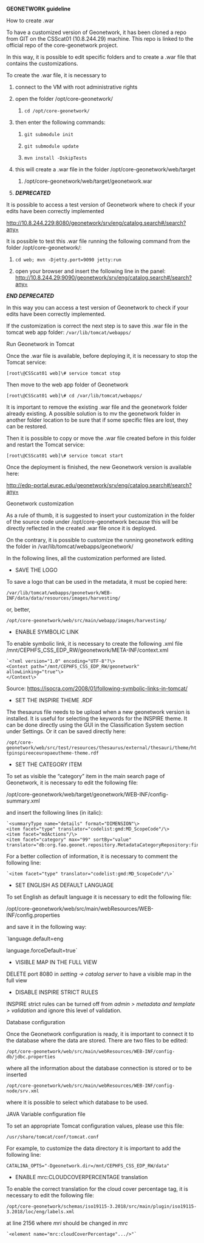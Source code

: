 **GEONETWORK guideline**

How to create .war

To have a customized version of Geonetwork, it has been cloned a repo from GIT
on the CSScat01 (10.8.244.29) machine. This repo is linked to the official repo
of the core-geonetwork project.

In this way, it is possible to edit specific folders and to create a .war file
that contains the customizations.

To create the .war file, it is necessary to

1.  connect to the VM with root administrative rights

2.  open the folder /opt/core-geonetwork/

    1.  `cd /opt/core-geonetwork/`

3.  then enter the following commands:

    1.  `git submodule init`

    2.  `git submodule update`

    3.  `mvn install -DskipTests`

4.  this will create a .war file in the folder /opt/core-geonetwork/web/target

    1.  /opt/core-geonetwork/web/target/geonetwork.war

5. ***DEPRECATED***

It is possible to access a test version of Geonetwork  where to check if your edits have been correctly implemented

<http://10.8.244.229:8080/geonetwork/srv/eng/catalog.search#/search?any=>


It is possible to test this .war file running the following command from the
    folder /opt/core-geonetwork/:

   1. `cd web; mvn -Djetty.port=9090 jetty:run`

   2. open your browser and insert the following line in the panel:  
        <http://10.8.244.29:9090/geonetwork/srv/eng/catalog.search#/search?any=>
 
***END DEPRECATED***

In this way you can access a test version of Geonetwork to check if your edits have been correctly implemented.

If the customization is correct the next step is to save this .war file in the tomcat web app folder:
    `/var/lib/tomcat/webapps/`

Run Geonetwork in Tomcat

Once the .war file is available, before deploying it, it is necessary to stop
the Tomcat service:

`[root\@CSScat01 web]\# service tomcat stop`

Then move to the web app folder of Geonetwork

`[root\@CSScat01 web]\# cd /var/lib/tomcat/webapps/`

It is important to remove the existing .war file and the geonetwork folder
already existing. A possible solution is to mv the geonetwork folder in another
folder location to be sure that if some specific files are lost, they can be
restored.

Then it is possible to copy or move the .war file created before in this folder
and restart the Tomcat service:

`[root\@CSScat01 web]\# service tomcat start`

Once the deployment is finished, the new Geonetwork version is available here:

<http://edp-portal.eurac.edu/geonetwork/srv/eng/catalog.search#/search?any=>

Geonetwork customization

As a rule of thumb, it is suggested to insert your customization in the folder
of the source code under /opt/core-geonetwork because this will be directly
reflected in the created .war file once it is deployed.

On the contrary, it is possible to customize the running geonetwork editing the
folder in /var/lib/tomcat/webapps/geonetwork/

In the following lines, all the customization performed are listed.

-   SAVE THE LOGO

To save a logo that can be used in the metadata, it must be copied here:

`/var/lib/tomcat/webapps/geonetwork/WEB-INF/data/data/resources/images/harvesting/`

or, better,

`/opt/core-geonetwork/web/src/main/webapp/images/harvesting/`

-   ENABLE SYMBOLIC LINK

To enable symbolic link, it is necessary to create the following .xml file
/mnt/CEPHFS_CSS_EDP_RW/geonetwork/META-INF/context.xml

    `<?xml version="1.0" encoding="UTF-8"?\>
    <Context path="/mnt/CEPHFS_CSS_EDP_RW/geonetwork" allowLinking="true"\>
    </Context\>`

Source: <https://isocra.com/2008/01/following-symbolic-links-in-tomcat/>

-   SET THE INSPIRE THEME .RDF

The thesaurus file needs to be upload when a new geonetwork version is
installed. It is useful for selecting the keywords for the INSPIRE theme. It can
be done directly using the GUI in the Classification System section under
Settings. Or it can be saved directly here:

`/opt/core-geonetwork/web/src/test/resources/thesaurus/external/thesauri/theme/httpinspireeceuropaeutheme-theme.rdf`

-   SET THE CATEGORY ITEM

To set as visible the “category” item in the main search page of Geonetwork, it
is necessary to edit the following file:

/opt/core-geonetwork/web/target/geonetwork/WEB-INF/config-summary.xml

and insert the following lines (in italic):

    `<summaryType name="details" format="DIMENSION"\>
    <item facet="type" translator="codelist:gmd:MD_ScopeCode"/\>
    <item facet="mdActions"/\>
    <item facet="category" max="99" sortBy="value"
    translator="db:org.fao.geonet.repository.MetadataCategoryRepository:findOneByName"/\>`

For a better collection of information, it is necessary to comment the following
line:

    `<item facet="type" translator="codelist:gmd:MD_ScopeCode"/\>`

-   SET ENGLISH AS DEFAULT LANGUAGE

To set English as default language it is necessary to edit the following file:

/opt/core-geonetwork/web/src/main/webResources/WEB-INF/config.properties

and save it in the following way:

`language.default=eng

language.forceDefault=true`

-   VISIBLE MAP IN THE FULL VIEW

DELETE port 8080 in *setting -> catalog server* to have a visible map in the
full view

-   DISABLE INSPIRE STRICT RULES

INSPIRE strict rules can be turned off from *admin \> metadata and template \>
validation* and ignore this level of validation.

Database configuration

Once the Geonetwork configuration is ready, it is important to connect it to the
database where the data are stored. There are two files to be edited:

   `/opt/core-geonetwork/web/src/main/webResources/WEB-INF/config-db/jdbc.properties`

where all the information about the database connection is stored or to be
inserted

   `/opt/core-geonetwork/web/src/main/webResources/WEB-INF/config-node/srv.xml`

where it is possible to select which database to be used.

JAVA Variable configuration file

To set an appropriate Tomcat configuration values, please use this file:

   `/usr/share/tomcat/conf/tomcat.conf`

For example, to customize the data directory it is important to add the
following line:

`CATALINA_OPTS="-Dgeonetwork.dir=/mnt/CEPHFS_CSS_EDP_RW/data"`

-   ENABLE mrc:CLOUDCOVERPERCENTAGE translation

To enable the correct translation for the cloud cover percentage tag, it is necessary to edit the following file:

  `/opt/core-geonetwork/schemas/iso19115-3.2018/src/main/plugin/iso19115-3.2018/loc/eng/labels.xml`
  
at line 2156 where _mri_ should be changed in _mrc_

    `<element name="mrc:cloudCoverPercentage".../>"`

